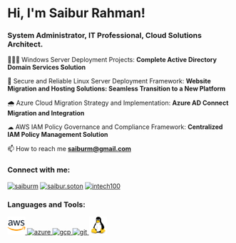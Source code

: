 <h1 align="left">Hi, I'm Saibur Rahman!</h1>
<h3 align="left">System Administrator, IT Professional, Cloud Solutions Architect.</h3>

👨🏻‍💻 Windows Server Deployment Projects: **Complete Active Directory Domain Services Solution**

🐧 Secure and Reliable Linux Server Deployment Framework: **Website Migration and Hosting Solutions: Seamless Transition to a New Platform**

🌧️ Azure Cloud Migration Strategy and Implementation: **Azure AD Connect Migration and Integration**

☁︎ AWS IAM Policy Governance and Compliance Framework: **Centralized IAM Policy Management Solution**

📫 How to reach me **saiburm@gmail.com**

<h3 align="left">Connect with me:</h3>
<p align="left">
<a href="https://linkedin.com/in/saiburm" target="blank"><img align="center" src="https://raw.githubusercontent.com/rahuldkjain/github-profile-readme-generator/master/src/images/icons/Social/linked-in-alt.svg" alt="saiburm" height="30" width="40" /></a>
<a href="https://fb.com/saibur.soton" target="blank"><img align="center" src="https://raw.githubusercontent.com/rahuldkjain/github-profile-readme-generator/master/src/images/icons/Social/facebook.svg" alt="saibur.soton" height="30" width="40" /></a>
<a href="https://www.youtube.com/c/intech100" target="blank"><img align="center" src="https://raw.githubusercontent.com/rahuldkjain/github-profile-readme-generator/master/src/images/icons/Social/youtube.svg" alt="intech100" height="30" width="40" /></a>
</p>

<h3 align="left">Languages and Tools:</h3>
<p align="left"> <a href="https://aws.amazon.com" target="_blank" rel="noreferrer"> <img src="https://raw.githubusercontent.com/devicons/devicon/master/icons/amazonwebservices/amazonwebservices-original-wordmark.svg" alt="aws" width="40" height="40"/> </a> <a href="https://azure.microsoft.com/en-in/" target="_blank" rel="noreferrer"> <img src="https://www.vectorlogo.zone/logos/microsoft_azure/microsoft_azure-icon.svg" alt="azure" width="40" height="40"/> </a> <a href="https://cloud.google.com" target="_blank" rel="noreferrer"> <img src="https://www.vectorlogo.zone/logos/google_cloud/google_cloud-icon.svg" alt="gcp" width="40" height="40"/> </a> <a href="https://git-scm.com/" target="_blank" rel="noreferrer"> <img src="https://www.vectorlogo.zone/logos/git-scm/git-scm-icon.svg" alt="git" width="40" height="40"/> </a> <a href="https://www.linux.org/" target="_blank" rel="noreferrer"> <img src="https://raw.githubusercontent.com/devicons/devicon/master/icons/linux/linux-original.svg" alt="linux" width="40" height="40"/> </a> </p>
